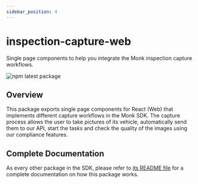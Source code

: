 ```yaml
---
sidebar_position: 4
---
```


# inspection-capture-web
Single page components to help you integrate the Monk inspection capture workflows.

![npm latest package](https://img.shields.io/npm/v/@monkvision/inspection-capture-web/latest.svg)

## Overview
This package exports single page components for React (Web) that implements different capture workflows in the Monk SDK.
The capture process allows the user to take pictures of its vehicle, automatically send them to our API, start the tasks
and check the quality of the images using our compliance features.

## Complete Documentation
As every other package in the SDK, please refer to
[its README file](https://github.com/monkvision/monkjs/blob/main/packages/inspection-capture-web/README.md) for a
complete documentation on how this package works.

